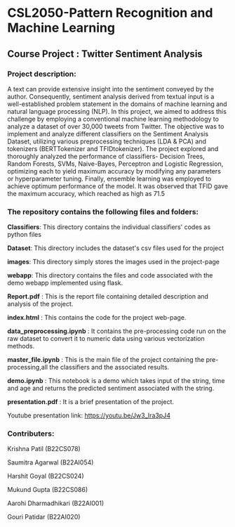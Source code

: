 # CSL2050-Pattern Recognition and Machine Learning
## Course Project : Twitter Sentiment Analysis

### Project description:

A text can provide extensive insight into the sentiment conveyed by the author. Consequently,
sentiment analysis derived from textual input is a well-established problem statement in the domains
of machine learning and natural language processing (NLP). In this project, we aimed to address
this challenge by employing a conventional machine learning methodology to analyze a dataset of
over 30,000 tweets from Twitter. The objective was to implement and analyze different classifiers
on the Sentiment Analysis Dataset, utilizing various preprocessing techniques (LDA & PCA) and
tokenizers (BERTTokenizer and TFIDtokenizer). The project explored and thoroughly analyzed
the performance of classifiers- Decision Trees, Random Forests, SVMs, Naive-Bayes, Perceptron and
Logistic Regression, optimizing each to yield maximum accuracy by modifying any parameters or
hyperparameter tuning. Finally, ensemble learning was employed to achieve optimum performance
of the model. It was observed that TFID gave the maximum accuracy, which reached as high as 71.5


### The repository contains the following files and folders:

**Classifiers**: This directory contains the individual classifiers' codes as python files

**Dataset**: This directory includes the dataset's csv files used for the project

**images**: This directory simply stores the images used in the project-page

**webapp**: This directory contains the files and code associated with the demo webapp implemented using flask.

**Report.pdf** : This is the report file containing detailed description and analysis of the project.

**index.html** : This contains the code for the project web-page.

**data_preprocessing.ipynb** : It contains the pre-processing code run on the raw dataset to convert it to numeric data using various vectorization methods.

**master_file.ipynb** : This is the main file of the project containing the pre-processing,all the classifiers and the associated results.

**demo.ipynb** : This notebook is a demo which takes input of the string, time and age and returns the predicted sentiment associated with the string.

**presentation.pdf** : It is a brief presentation of the project.

Youtube presentation link: https://youtu.be/Jw3_Ira3pJ4

### Contributers: 

Krishna Patil (B22CS078)

Saumitra Agarwal (B22AI054)

Harshit Goyal (B22CS024)

Mukund Gupta (B22CS086)

Aarohi Dharmadhikari (B22AI001)

Gouri Patidar (B22AI020)
